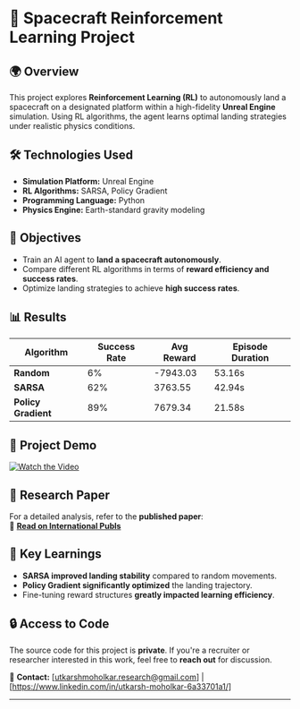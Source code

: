 # 🚀 Spacecraft Reinforcement Learning Project  

## 🌍 Overview  
This project explores **Reinforcement Learning (RL)** to autonomously land a spacecraft on a designated platform within a high-fidelity **Unreal Engine** simulation. Using RL algorithms, the agent learns optimal landing strategies under realistic physics conditions.  

## 🛠️ Technologies Used  
- **Simulation Platform:** Unreal Engine  
- **RL Algorithms:** SARSA, Policy Gradient  
- **Programming Language:** Python  
- **Physics Engine:** Earth-standard gravity modeling  

## 🎯 Objectives  
- Train an AI agent to **land a spacecraft autonomously**.  
- Compare different RL algorithms in terms of **reward efficiency and success rates**.  
- Optimize landing strategies to achieve **high success rates**.  

## 📊 Results  
| Algorithm         | Success Rate | Avg Reward | Episode Duration |
|------------------|-------------|------------|------------------|
| **Random**       | 6%          | -7943.03   | 53.16s           |
| **SARSA**        | 62%         | 3763.55    | 42.94s           |
| **Policy Gradient** | 89%     | 7679.34    | 21.58s           |

## 🎥 Project Demo  
[![Watch the Video](https://img.youtube.com/vi/UE4T30jrtrU/0.jpg)](https://www.youtube.com/watch?v=UE4T30jrtrU)  

## 📄 Research Paper  
For a detailed analysis, refer to the **published paper**:  
📜 **[Read on International Publs](https://internationalpubls.com/index.php/anvi/article/view/4126)**

## 📝 Key Learnings  
- **SARSA improved landing stability** compared to random movements.  
- **Policy Gradient significantly optimized** the landing trajectory.  
- Fine-tuning reward structures **greatly impacted learning efficiency**.  

## 🔒 Access to Code  
The source code for this project is **private**. If you're a recruiter or researcher interested in this work, feel free to **reach out** for discussion.  

📩 **Contact:** [utkarshmoholkar.research@gmail.com] | [https://www.linkedin.com/in/utkarsh-moholkar-6a33701a1/]  

---


